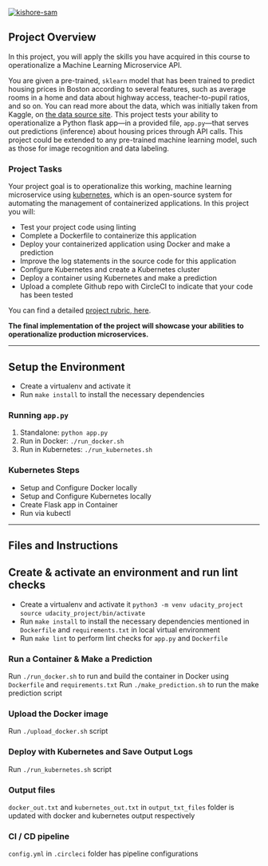 [![kishore-sam](https://circleci.com/gh/kishore-sam/udacity-project-ml-ms-kubernetes.svg?style=svg)](https://circleci.com/gh/kishore-sam/udacity-project-ml-ms-kubernetes)

## Project Overview

In this project, you will apply the skills you have acquired in this course to operationalize a Machine Learning Microservice API. 

You are given a pre-trained, `sklearn` model that has been trained to predict housing prices in Boston according to several features, such as average rooms in a home and data about highway access, teacher-to-pupil ratios, and so on. You can read more about the data, which was initially taken from Kaggle, on [the data source site](https://www.kaggle.com/c/boston-housing). This project tests your ability to operationalize a Python flask app—in a provided file, `app.py`—that serves out predictions (inference) about housing prices through API calls. This project could be extended to any pre-trained machine learning model, such as those for image recognition and data labeling.

### Project Tasks

Your project goal is to operationalize this working, machine learning microservice using [kubernetes](https://kubernetes.io/), which is an open-source system for automating the management of containerized applications. In this project you will:
* Test your project code using linting
* Complete a Dockerfile to containerize this application
* Deploy your containerized application using Docker and make a prediction
* Improve the log statements in the source code for this application
* Configure Kubernetes and create a Kubernetes cluster
* Deploy a container using Kubernetes and make a prediction
* Upload a complete Github repo with CircleCI to indicate that your code has been tested

You can find a detailed [project rubric, here](https://review.udacity.com/#!/rubrics/2576/view).

**The final implementation of the project will showcase your abilities to operationalize production microservices.**

---
## Setup the Environment

* Create a virtualenv and activate it
* Run `make install` to install the necessary dependencies

### Running `app.py`

1. Standalone:  `python app.py`
2. Run in Docker:  `./run_docker.sh`
3. Run in Kubernetes:  `./run_kubernetes.sh`

### Kubernetes Steps

* Setup and Configure Docker locally
* Setup and Configure Kubernetes locally
* Create Flask app in Container
* Run via kubectl

---
## Files and Instructions

## Create & activate an environment and run lint checks

* Create a virtualenv and activate it
    `python3 -m venv udacity_project`
    `source udacity_project/bin/activate`
* Run `make install` to install the necessary dependencies mentioned in `Dockerfile` and `requirements.txt` in local virtual environment
* Run `make lint` to perform lint checks for `app.py` and `Dockerfile`

### Run a Container & Make a Prediction

Run `./run_docker.sh` to run and build the container in Docker using `Dockerfile` and `requirements.txt`
Run `./make_prediction.sh` to run the make prediction script

### Upload the Docker image

Run `./upload_docker.sh` script

### Deploy with Kubernetes and Save Output Logs

Run `./run_kubernetes.sh` script

### Output files

`docker_out.txt` and `kubernetes_out.txt` in `output_txt_files` folder is updated with docker and kubernetes output respectively

### CI / CD pipeline

`config.yml` in `.circleci` folder has pipeline configurations

